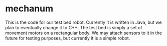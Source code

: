 # mechanum
This is the code for our test bed robot.  Currently it is written in Java, but we plan to eventually change it to C++.
The test bed is simply a set of movement motors on a rectangular body.
We may attach sensors to it in the future for testing purposes, but currently it is a simple robot.
